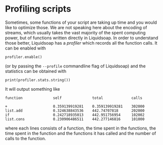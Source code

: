 Profiling scripts
=================

Sometimes, some functions of your script are taking up time and you would like
to optimize those. We are not speaking here about the encoding of streams, which
usually takes the vast majority of the spent computing power, but of functions
written directly in Liquidsoap. In order to understand those better, Liquidsoap
has a _profiler_ which records all the function calls. It can be enabled with

```liquidsoap
profiler.enable()
```

(or by passing the `--profile` commandline flag of Liquidsoap) and the
statistics can be obtained with

```liquidsoap
print(profiler.stats.string())
```

It will output something like

```
function              self              total             calls 

+                     0.359139919281    0.359139919281    302000
list.add              0.324638843536    442.74707818      202000
if                    0.242718935013    442.951756954     102002
list.cons             0.230906486511    442.277146816     101000
```

where each lines consists of a function, the time spent in the functions, the
time spent in the function and the functions it has called and the number of
calls to the function.
